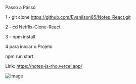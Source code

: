 Passo a Passo

1 - git clone https://github.com/Evanilson85/Notes_React.git

2 - cd Netflix-Clone-React

3 - npm install

4 para iniciar o Projeto

npm run start

Link: https://notes-js-rho.vercel.app/

![image](https://user-images.githubusercontent.com/61973912/134674467-bc840fd5-d91c-4fc6-ac27-18f07d8bfd8a.png)
